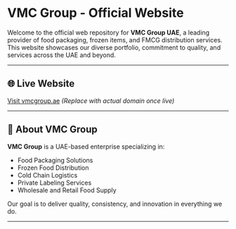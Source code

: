 # VMC Group - Official Website

Welcome to the official web repository for **VMC Group UAE**, a leading provider of food packaging, frozen items, and FMCG distribution services. This website showcases our diverse portfolio, commitment to quality, and services across the UAE and beyond.

---

## 🌐 Live Website

[Visit vmcgroup.ae](https://vmcgroup.ae) *(Replace with actual domain once live)*

---

## 🏢 About VMC Group

**VMC Group** is a UAE-based enterprise specializing in:
- Food Packaging Solutions
- Frozen Food Distribution
- Cold Chain Logistics
- Private Labeling Services
- Wholesale and Retail Food Supply

Our goal is to deliver quality, consistency, and innovation in everything we do.

---
